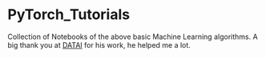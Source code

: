 # PyTorch_Tutorials
Collection of Notebooks of the above basic Machine Learning algorithms.
A big thank you at [DATAI](https://www.kaggle.com/kanncaa1) for his work, he helped me a lot.

